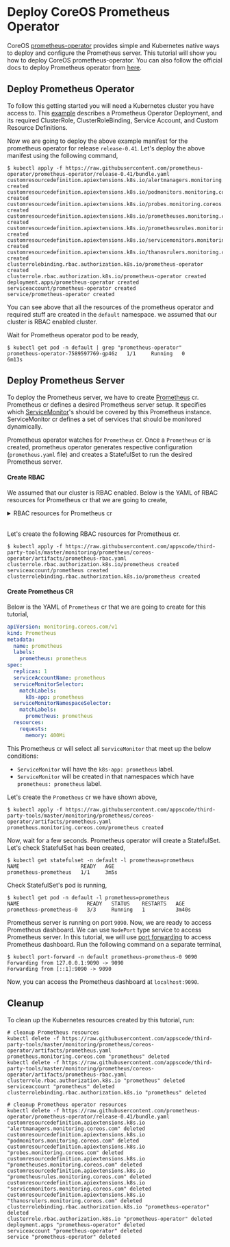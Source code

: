 # Deploy CoreOS Prometheus Operator

CoreOS [prometheus-operator](https://github.com/coreos/prometheus-operator) provides simple and Kubernetes native ways to deploy and configure the Prometheus server. This tutorial will show you how to deploy CoreOS prometheus-operator. You can also follow the official docs to deploy Prometheus operator from [here](https://github.com/coreos/prometheus-operator/blob/master/Documentation/user-guides/getting-started.md).

## Deploy Prometheus Operator

To follow this getting started you will need a Kubernetes cluster you have access to. This [example](https://github.com/prometheus-operator/prometheus-operator/blob/master/bundle.yaml) describes a Prometheus Operator Deployment, and its required ClusterRole, ClusterRoleBinding, Service Account, and Custom Resource Definitions.

Now we are going to deploy the above example manifest for the prometheus operator for release `release-0.41`. Let's deploy the above manifest using the following command,

```console
$ kubectl apply -f https://raw.githubusercontent.com/prometheus-operator/prometheus-operator/release-0.41/bundle.yaml
customresourcedefinition.apiextensions.k8s.io/alertmanagers.monitoring.coreos.com created
customresourcedefinition.apiextensions.k8s.io/podmonitors.monitoring.coreos.com created
customresourcedefinition.apiextensions.k8s.io/probes.monitoring.coreos.com created
customresourcedefinition.apiextensions.k8s.io/prometheuses.monitoring.coreos.com created
customresourcedefinition.apiextensions.k8s.io/prometheusrules.monitoring.coreos.com created
customresourcedefinition.apiextensions.k8s.io/servicemonitors.monitoring.coreos.com created
customresourcedefinition.apiextensions.k8s.io/thanosrulers.monitoring.coreos.com created
clusterrolebinding.rbac.authorization.k8s.io/prometheus-operator created
clusterrole.rbac.authorization.k8s.io/prometheus-operator created
deployment.apps/prometheus-operator created
serviceaccount/prometheus-operator created
service/prometheus-operator created
```

You can see above that all the resources of the prometheus operator and required stuff are created in the `default` namespace. we assumed that our cluster is RBAC enabled cluster.

Wait for Prometheus operator pod to be ready,

```console
$ kubectl get pod -n default | grep "prometheus-operator"
prometheus-operator-7589597769-gp46z   1/1     Running   0          6m13s
```

## Deploy Prometheus Server

To deploy the Prometheus server, we have to create [Prometheus](https://github.com/coreos/prometheus-operator/blob/master/Documentation/design.md#prometheus) cr. Prometheus cr defines a desired Prometheus server setup. It specifies which [ServiceMonitor](https://github.com/coreos/prometheus-operator/blob/master/Documentation/design.md#servicemonitor)'s should be covered by this Prometheus instance. ServiceMonitor cr defines a set of services that should be monitored dynamically.

Prometheus operator watches for `Prometheus` cr. Once a `Prometheus` cr is created, prometheus operator generates respective configuration (`prometheus.yaml` file) and creates a StatefulSet to run the desired Prometheus server.

#### Create RBAC

We assumed that our cluster is RBAC enabled.  Below is the YAML of RBAC resources for Prometheus cr that we are going to create,

<details>
<summary>RBAC resources for Prometheus cr</summary>

```yaml
apiVersion: rbac.authorization.k8s.io/v1beta1
kind: ClusterRole
metadata:
  name: prometheus
rules:
- apiGroups: [""]
  resources:
  - nodes
  - nodes/metrics
  - services
  - endpoints
  - pods
  verbs: ["get", "list", "watch"]
- apiGroups: [""]
  resources:
  - configmaps
  verbs: ["get"]
- nonResourceURLs: ["/metrics"]
  verbs: ["get"]
---
apiVersion: v1
kind: ServiceAccount
metadata:
  name: prometheus
  namespace: default
---
apiVersion: rbac.authorization.k8s.io/v1beta1
kind: ClusterRoleBinding
metadata:
  name: prometheus
roleRef:
  apiGroup: rbac.authorization.k8s.io
  kind: ClusterRole
  name: prometheus
subjects:
- kind: ServiceAccount
  name: prometheus
  namespace: default
```
</details>
<br>

Let's create the following RBAC resources for Prometheus cr.

```console
$ kubectl apply -f https://raw.githubusercontent.com/appscode/third-party-tools/master/monitoring/prometheus/coreos-operator/artifacts/prometheus-rbac.yaml
clusterrole.rbac.authorization.k8s.io/prometheus created
serviceaccount/prometheus created
clusterrolebinding.rbac.authorization.k8s.io/prometheus created
```

#### Create Prometheus CR

Below is the YAML of `Prometheus` cr that we are going to create for this tutorial,

```yaml
apiVersion: monitoring.coreos.com/v1
kind: Prometheus
metadata:
  name: prometheus
  labels:
    prometheus: prometheus
spec:
  replicas: 1
  serviceAccountName: prometheus
  serviceMonitorSelector:
    matchLabels:
      k8s-app: prometheus
  serviceMonitorNamespaceSelector:
    matchLabels:
      prometheus: prometheus
  resources:
    requests:
      memory: 400Mi
```

This Prometheus cr will select all `ServiceMonitor` that meet up the below conditions:

- `ServiceMonitor` will have the `k8s-app: prometheus` label.
- `ServiceMonitor` will be created in that namespaces which have `prometheus: prometheus` label.

Let's create the `Prometheus` cr we have shown above,

```console
$ kubectl apply -f https://raw.githubusercontent.com/appscode/third-party-tools/master/monitoring/prometheus/coreos-operator/artifacts/prometheus.yaml
prometheus.monitoring.coreos.com/prometheus created
```

Now, wait for a few seconds. Prometheus operator will create a StatefulSet. Let's check StatefulSet has been created,

```console
$ kubectl get statefulset -n default -l prometheus=prometheus
NAME                    READY   AGE
prometheus-prometheus   1/1     3m5s
```

Check StatefulSet's pod is running,

```console
$ kubectl get pod -n default -l prometheus=prometheus
NAME                      READY   STATUS    RESTARTS   AGE
prometheus-prometheus-0   3/3     Running   1          3m40s
```

Prometheus server is running on port `9090`. Now, we are ready to access Prometheus dashboard. We can use `NodePort` type service to access Prometheus server. In this tutorial, we will use [port forwarding](https://kubernetes.io/docs/tasks/access-application-cluster/port-forward-access-application-cluster/) to access Prometheus dashboard. Run the following command on a separate terminal,

```console
$ kubectl port-forward -n default prometheus-prometheus-0 9090
Forwarding from 127.0.0.1:9090 -> 9090
Forwarding from [::1]:9090 -> 9090
```

Now, you can access the Prometheus dashboard at `localhost:9090`.

## Cleanup

To clean up the Kubernetes resources created by this tutorial, run:

```console
# cleanup Prometheus resources
kubectl delete -f https://raw.githubusercontent.com/appscode/third-party-tools/master/monitoring/prometheus/coreos-operator/artifacts/prometheus.yaml
prometheus.monitoring.coreos.com "prometheus" deleted
kubectl delete -f https://raw.githubusercontent.com/appscode/third-party-tools/master/monitoring/prometheus/coreos-operator/artifacts/prometheus-rbac.yaml
clusterrole.rbac.authorization.k8s.io "prometheus" deleted
serviceaccount "prometheus" deleted
clusterrolebinding.rbac.authorization.k8s.io "prometheus" deleted

# cleanup Prometheus operator resources
kubectl delete -f https://raw.githubusercontent.com/prometheus-operator/prometheus-operator/release-0.41/bundle.yaml
customresourcedefinition.apiextensions.k8s.io "alertmanagers.monitoring.coreos.com" deleted
customresourcedefinition.apiextensions.k8s.io "podmonitors.monitoring.coreos.com" deleted
customresourcedefinition.apiextensions.k8s.io "probes.monitoring.coreos.com" deleted
customresourcedefinition.apiextensions.k8s.io "prometheuses.monitoring.coreos.com" deleted
customresourcedefinition.apiextensions.k8s.io "prometheusrules.monitoring.coreos.com" deleted
customresourcedefinition.apiextensions.k8s.io "servicemonitors.monitoring.coreos.com" deleted
customresourcedefinition.apiextensions.k8s.io "thanosrulers.monitoring.coreos.com" deleted
clusterrolebinding.rbac.authorization.k8s.io "prometheus-operator" deleted
clusterrole.rbac.authorization.k8s.io "prometheus-operator" deleted
deployment.apps "prometheus-operator" deleted
serviceaccount "prometheus-operator" deleted
service "prometheus-operator" deleted
```

